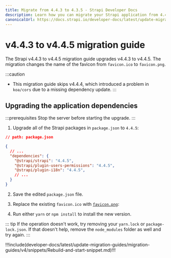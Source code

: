 ```yaml
---
title: Migrate from 4.4.3 to 4.3.5 - Strapi Developer Docs
description: Learn how you can migrate your Strapi application from 4.4.3 to 4.4.5.
canonicalUrl: https://docs.strapi.io/developer-docs/latest/update-migration-guides/migration-guides/v4/migration-guide-4.4.3-to-4.4.5.html
---
```


# v4.4.3 to v4.4.5 migration guide

The Strapi v4.4.3 to v4.4.5 migration guide upgrades v4.4.3 to v4.4.5. The migration changes the name of the favicon from `favicon.ico` to `favicon.png`.

:::caution
 - This migration guide skips v4.4.4, which introduced a problem in `koa/cors` due to a missing dependency update.
:::

## Upgrading the application dependencies

:::prerequisites
Stop the server before starting the upgrade.
:::

1. Upgrade all of the Strapi packages in `package.json` to `4.4.5`:

```json
// path: package.json

{
  // ...
  "dependencies": {
    "@strapi/strapi": "4.4.5",
    "@strapi/plugin-users-permissions": "4.4.5",
    "@strapi/plugin-i18n": "4.4.5",
    // ...
  }
}
```

2. Save the edited `package.json` file.

3. Replace the existing `favicon.ico` with [`favicon.png`](https://user-images.githubusercontent.com/8593673/198366643-7261700d-c8c4-4ebb-83c8-792a330ab4a5.png):

4. Run either `yarn` or `npm install` to install the new version.

::: tip
If the operation doesn't work, try removing your `yarn.lock` or `package-lock.json`. If that doesn't help, remove the `node_modules` folder as well and try again.
:::

!!!include(developer-docs/latest/update-migration-guides/migration-guides/v4/snippets/Rebuild-and-start-snippet.md)!!!
